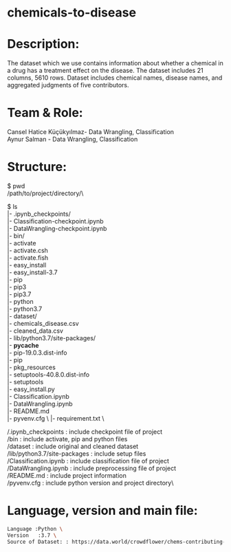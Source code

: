 # chemicals-to-disease
# Description: 
The dataset which we use contains information about whether a chemical in a drug has a treatment effect on the disease. The dataset includes 21 columns, 5610 rows.
Dataset includes chemical names, disease names, and aggregated judgments of five contributors.
# Team & Role: 
Cansel Hatice Küçükyılmaz- Data Wrangling, Classification \
Aynur Salman - Data Wrangling, Classification 
# Structure: 
$ pwd \
/path/to/project/directory/\

$ ls \
|- .ipynb_checkpoints/ \
   |- Classification-checkpoint.ipynb \
   |- DataWrangling-checkpoint.ipynb \
|- bin/   \
   |- activate \
	 |- activate.csh \
	 |- activate.fish \
	 |- easy_install \
	 |- easy_install-3.7 \
   |- pip \
   |- pip3 \
   |- pip3.7 \
   |- python \
   |- python3.7 \
|- dataset/  \
   |- chemicals_disease.csv  \
   |- cleaned_data.csv \
|- lib/python3.7/site-packages/ \
   |- __pycache__ \
   |- pip-19.0.3.dist-info \
   |- pip \
   |- pkg_resources \
   |- setuptools-40.8.0.dist-info \
   |- setuptools \
   |- easy_install.py \
|- Classification.ipynb \
|- DataWrangling.ipynb \
|- README.md \
|- pyvenv.cfg \ 
|- requirement.txt \

/.ipynb_checkpoints : include checkpoint file of project\
/bin : include activate, pip and python files\
/dataset : include original and cleaned dataset\
/lib/python3.7/site-packages : include setup files\
/Classification.ipynb : include classification file of project\
/DataWrangling.ipynb : include preprocessing file of project\
/README.md : include project information\
/pyvenv.cfg : include python version and project directory\
# Language, version and main file: 
```bash
Language :Python \
Version   :3.7 \
Source of Dataset: : https://data.world/crowdflower/chems-contributing-to-disease/workspace/data-dictionary
```


